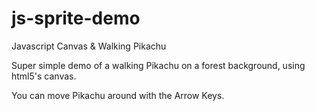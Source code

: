 # js-sprite-demo
Javascript Canvas &amp; Walking Pikachu

Super simple demo of a walking Pikachu on a forest background, using html5's canvas.

You can move Pikachu around with the Arrow Keys.
